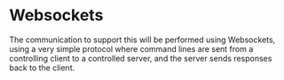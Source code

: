 # Websockets
The communication to support this will be performed using Websockets, using a very simple protocol where command lines are sent from a controlling client to a controlled server, and the server sends responses back to the client.
